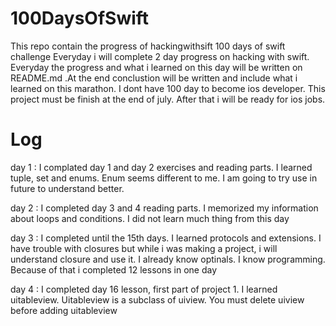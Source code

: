 # 100DaysOfSwift
This repo contain the progress of hackingwithsift 100 days of swift challenge
Everyday i will complete 2 day progress on hacking with swift. Everyday the progress and what i learned on this day will be written on README.md .At the end conclustion will be written and include what i learned on this marathon. I dont have 100 day to become ios developer. This project must be finish at the end of july. After that i will be ready for ios jobs. 

# Log

day 1 : I complated day 1 and day 2 exercises and reading parts. I learned tuple, set and enums. Enum seems different to me. I am going to try use in future to understand better. 

day 2 : I completed day 3 and 4 reading parts. I memorized my information about loops and conditions. I did not learn much thing from this day

day 3 : I completed until the 15th days. I learned protocols and extensions. I have trouble with closures but while i was making a project, i will understand closure and use it. I already know optinals. I know programming. Because of that i completed 12 lessons in one day

day 4 : I completed day 16 lesson, first part of project 1. I learned uitableview. Uitableview is a subclass of uiview. You must delete uiview before adding uitableview
